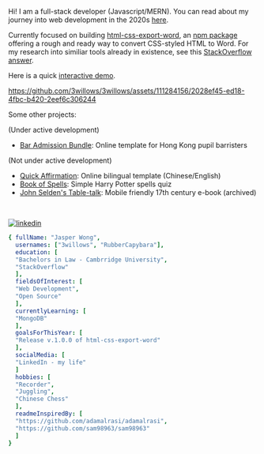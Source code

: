 Hi!  I am a full-stack developer (Javascript/MERN).  You can read about my journey into web development in the 2020s [here](https://3willows.github.io).

Currently focused on building [html-css-export-word](https://github.com/3willows/html-css-export-word), an [npm package](https://www.npmjs.com/package/html-css-export-word) offering a rough and ready way to convert CSS-styled HTML to Word.  For my research into similiar tools already in existence, see this [StackOverflow answer](https://stackoverflow.com/a/78373506/19767032).

Here is a quick [interactive demo](https://3willows.github.io/html-css-export-word-demo/).

https://github.com/3willows/3willows/assets/111284156/2028ef45-ed18-4fbc-b420-2eef6c306244



Some other projects:

(Under active development)
- [Bar Admission Bundle](https://3willows.github.io/barAdmission/): Online template for Hong Kong pupil barristers

(Not under active development)
- [Quick Affirmation](https://3willows.github.io/quickAffirmation/): Online bilingual template (Chinese/English)
- [Book of Spells](https://3willows.github.io/BookOfSpells/): Simple Harry Potter spells quiz
- [John Selden's Table-talk](https://3willows.github.io/johnSeldenTableTalk/): Mobile friendly 17th century e-book (archived)
<br>

<!---do not remove space above, it will affect the image display -->
[![linkedin](https://img.shields.io/badge/linkedin-0A66C2?style=for-the-badge&logo=linkedin&logoColor=white)](https://www.linkedin.com/in/jasper-wong-swe/)

```yaml
{ fullName: "Jasper Wong",
  usernames: ["3willows", "RubberCapybara"],
  education: [
  "Bachelors in Law - Cambrridge University",
  "StackOverflow"
  ],
  fieldsOfInterest: [
  "Web Development",
  "Open Source"
  ],
  currentlyLearning: [
  "MongoDB"
  ],
  goalsForThisYear: [
  "Release v.1.0.0 of html-css-export-word"
  ],
  socialMedia: [
  "LinkedIn - my life"
  ]
  hobbies: [
  "Recorder",
  "Juggling",
  "Chinese Chess"
  ],
  readmeInspiredBy: [
  "https://github.com/adamalrasi/adamalrasi",
  "https://github.com/sam98963/sam98963"
  ]
}

```
